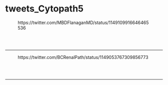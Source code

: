 # tweets_Cytopath5


<figure class="wp-block-embed-twitter wp-block-embed is-type-rich">
<div class="wp-block-embed__wrapper">
https://twitter.com/MBDFlanaganMD/status/1149109916646465536</div></figure>
<br>
<br>
<hr>

<figure class="wp-block-embed-twitter wp-block-embed is-type-rich">
<div class="wp-block-embed__wrapper">
https://twitter.com/BCRenalPath/status/1149053767309856773</div></figure>
<br>
<br>
<hr>
